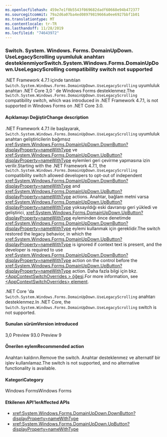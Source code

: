 ```yaml
---
ms.openlocfilehash: 459e7e1f0b5543f069682dadf60668e94b472377
ms.sourcegitcommit: 79a2d6a07ba4ed08979819666a0ee6927bbf1b01
ms.translationtype: MT
ms.contentlocale: tr-TR
ms.lasthandoff: 11/28/2019
ms.locfileid: "74643972"
---
```

### <a name="switchsystemwindowsformsdomainupdownuselegacyscrolling-compatibility-switch-not-supported"></a><span data-ttu-id="b157d-101">Switch. System. Windows. Forms. DomainUpDown. UseLegacyScrolling uyumluluk anahtarı desteklenmiyor</span><span class="sxs-lookup"><span data-stu-id="b157d-101">Switch.System.Windows.Forms.DomainUpDown.UseLegacyScrolling compatibility switch not supported</span></span>

<span data-ttu-id="b157d-102">.NET Framework 4.7.1 içinde tanıtılan `Switch.System.Windows.Forms.DomainUpDown.UseLegacyScrolling` uyumluluk anahtarı .NET Core 3,0 ' de Windows Forms desteklenmez.</span><span class="sxs-lookup"><span data-stu-id="b157d-102">The `Switch.System.Windows.Forms.DomainUpDown.UseLegacyScrolling` compatibility switch, which was introduced in .NET Framework 4.7.1, is not supported in Windows Forms on .NET Core 3.0.</span></span>

#### <a name="change-description"></a><span data-ttu-id="b157d-103">Açıklamayı Değiştir</span><span class="sxs-lookup"><span data-stu-id="b157d-103">Change description</span></span>

<span data-ttu-id="b157d-104">.NET Framework 4.7.1 ile başlayarak, `Switch.System.Windows.Forms.DomainUpDown.UseLegacyScrolling` uyumluluk anahtarı geliştiricilerin bağımsız <xref:System.Windows.Forms.DomainUpDown.DownButton?displayProperty=nameWithType> ve <xref:System.Windows.Forms.DomainUpDown.UpButton?displayProperty=nameWithType> eylemleri geri çevirme yapmasına izin verilir.</span><span class="sxs-lookup"><span data-stu-id="b157d-104">Starting with the .NET Framework 4.7.1, the `Switch.System.Windows.Forms.DomainUpDown.UseLegacyScrolling` compatibility switch allowed developers to opt-out of independent <xref:System.Windows.Forms.DomainUpDown.DownButton?displayProperty=nameWithType> and <xref:System.Windows.Forms.DomainUpDown.UpButton?displayProperty=nameWithType> actions.</span></span> <span data-ttu-id="b157d-105">Anahtar, bağlam metni varsa <xref:System.Windows.Forms.DomainUpDown.UpButton?displayProperty=nameWithType> yoksayıldığı eski davranışı geri yükledi ve geliştirici, <xref:System.Windows.Forms.DomainUpDown.UpButton?displayProperty=nameWithType> eyleminden önce denetimde <xref:System.Windows.Forms.DomainUpDown.DownButton?displayProperty=nameWithType> eylemi kullanmak için gereklidir.</span><span class="sxs-lookup"><span data-stu-id="b157d-105">The switch restored the legacy behavior, in which the <xref:System.Windows.Forms.DomainUpDown.UpButton?displayProperty=nameWithType> is ignored if context text is present, and the developer is required to use <xref:System.Windows.Forms.DomainUpDown.DownButton?displayProperty=nameWithType> action on the control before the <xref:System.Windows.Forms.DomainUpDown.UpButton?displayProperty=nameWithType> action.</span></span> <span data-ttu-id="b157d-106">Daha fazla bilgi için bkz. [\<AppContextSwitchOverrides > öğesi](~/docs/framework/configure-apps/file-schema/runtime/appcontextswitchoverrides-element.md).</span><span class="sxs-lookup"><span data-stu-id="b157d-106">For more information, see [\<AppContextSwitchOverrides> element](~/docs/framework/configure-apps/file-schema/runtime/appcontextswitchoverrides-element.md).</span></span>

<span data-ttu-id="b157d-107">.NET Core 'da `Switch.System.Windows.Forms.DomainUpDown.UseLegacyScrolling` anahtarı desteklenmez.</span><span class="sxs-lookup"><span data-stu-id="b157d-107">In .NET Core, the `Switch.System.Windows.Forms.DomainUpDown.UseLegacyScrolling` switch is not supported.</span></span>

#### <a name="version-introduced"></a><span data-ttu-id="b157d-108">Sunulan sürüm</span><span class="sxs-lookup"><span data-stu-id="b157d-108">Version introduced</span></span>

<span data-ttu-id="b157d-109">3,0 Preview 9</span><span class="sxs-lookup"><span data-stu-id="b157d-109">3.0 Preview 9</span></span>

#### <a name="recommended-action"></a><span data-ttu-id="b157d-110">Önerilen eylem</span><span class="sxs-lookup"><span data-stu-id="b157d-110">Recommended action</span></span>

<span data-ttu-id="b157d-111">Anahtarı kaldırın.</span><span class="sxs-lookup"><span data-stu-id="b157d-111">Remove the switch.</span></span> <span data-ttu-id="b157d-112">Anahtar desteklenmez ve alternatif bir işlev kullanılamaz.</span><span class="sxs-lookup"><span data-stu-id="b157d-112">The switch is not supported, and no alternative functionality is available.</span></span>

#### <a name="category"></a><span data-ttu-id="b157d-113">Kategori</span><span class="sxs-lookup"><span data-stu-id="b157d-113">Category</span></span>

<span data-ttu-id="b157d-114">Windows Forms</span><span class="sxs-lookup"><span data-stu-id="b157d-114">Windows Forms</span></span>

#### <a name="affected-apis"></a><span data-ttu-id="b157d-115">Etkilenen API’ler</span><span class="sxs-lookup"><span data-stu-id="b157d-115">Affected APIs</span></span>

- <xref:System.Windows.Forms.DomainUpDown.DownButton?displayProperty=nameWithType>
- <xref:System.Windows.Forms.DomainUpDown.UpButton?displayProperty=nameWithType>

<!-- 

### Affected APIs

- `M:System.Windows.Forms.DomainUpDown.DownButton`
- `M:System.Windows.Forms.DomainUpDown.UpButton`

-->
